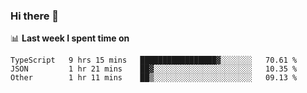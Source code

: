 ### Hi there 👋

<!--
**DBvc/DBvc** is a ✨ _special_ ✨ repository because its `README.md` (this file) appears on your GitHub profile.

Here are some ideas to get you started:

- 🔭 I’m currently working on ...
- 🌱 I’m currently learning ...
- 👯 I’m looking to collaborate on ...
- 🤔 I’m looking for help with ...
- 💬 Ask me about ...
- 📫 How to reach me: ...
- 😄 Pronouns: ...
- ⚡ Fun fact: ...
-->

📊 **Last week I spent time on**
<!--START_SECTION:waka-->

```text
TypeScript   9 hrs 15 mins   █████████████████▓░░░░░░░   70.61 %
JSON         1 hr 21 mins    ██▓░░░░░░░░░░░░░░░░░░░░░░   10.35 %
Other        1 hr 11 mins    ██▒░░░░░░░░░░░░░░░░░░░░░░   09.13 %
```

<!--END_SECTION:waka-->
